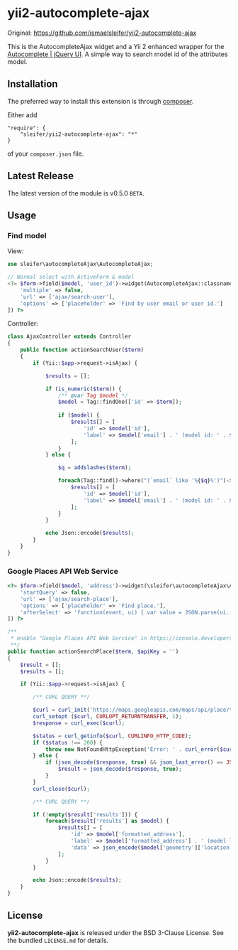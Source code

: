 yii2-autocomplete-ajax
===================
Original: https://github.com/ismaelsleifer/yii2-autocomplete-ajax

This is the AutocompleteAjax widget and a Yii 2 enhanced wrapper for the [Autocomplete | jQuery UI](https://jqueryui.com/autocomplete/). A simple way to search model id of the attributes model.

## Installation

The preferred way to install this extension is through [composer](http://getcomposer.org/download/).

Either add

```
"require": {
    "sleifer/yii2-autocomplete-ajax": "*"
}
```

of your `composer.json` file.

## Latest Release

The latest version of the module is v0.5.0 `BETA`.

## Usage

### Find model

View:

```php
use sleifer\autocompleteAjax\AutocompleteAjax;

// Normal select with ActiveForm & model
<?= $form->field($model, 'user_id')->widget(AutocompleteAjax::classname(), [
    'multiple' => false,
    'url' => ['ajax/search-user'],
    'options' => ['placeholder' => 'Find by user email or user id.']
]) ?>
```

Controller:

```php
class AjaxController extends Controller
{
    public function actionSearchUser($term)
    {
        if (Yii::$app->request->isAjax) {

            $results = [];

            if (is_numeric($term)) {
                /** @var Tag $model */
                $model = Tag::findOne(['id' => $term]);
                
                if ($model) {
                    $results[] = [
                        'id' => $model['id'],
                        'label' => $model['email'] . ' (model id: ' . $model['id'] . ')',
                    ];
                }
            } else {

                $q = addslashes($term);

                foreach(Tag::find()->where("(`email` like '%{$q}%')")->all() as $model) {
                    $results[] = [
                        'id' => $model['id'],
                        'label' => $model['email'] . ' (model id: ' . $model['id'] . ')',
                    ];
                }
            }

            echo Json::encode($results);
        }
    }
}
```

### Google Places API Web Service


```php
<?= $form->field($model, 'address')->widget(\sleifer\autocompleteAjax\AutocompleteAjax::classname(), [
    'startQuery' => false,
    'url' => ['ajax/search-place'],
    'options' => ['placeholder' => 'Find place.'],
    'afterSelect' => 'function(event, ui) { var value = JSON.parse(ui.item.data); updateMarker(value.lat, value.lng); }'
]) ?>
```

```php
/**
 * enable "Google Places API Web Service" in https://console.developers.google.com
 **/
public function actionSearchPlace($term, $apiKey = '')
{
    $result = [];
    $results = [];

    if (Yii::$app->request->isAjax) {

        /** CURL QUERY **/

        $curl = curl_init('https://maps.googleapis.com/maps/api/place/textsearch/json?key=' . urlencode($apiKey) . '&language=en&query=' . urlencode($term));
        curl_setopt ($curl, CURLOPT_RETURNTRANSFER, 1);
        $response = curl_exec($curl);

        $status = curl_getinfo($curl, CURLINFO_HTTP_CODE);
        if ($status !== 200) {
            throw new NotFoundHttpException('Error: ' . curl_error($curl) . ' Code: ' . $status);
        } else {
            if (json_decode($response, true) && json_last_error() == JSON_ERROR_NONE) {
                $result = json_decode($response, true);
            }
        }
        curl_close($curl);

        /** CURL QUERY **/

        if (!empty($result['results'])) {
            foreach($result['results'] as $model) {
                $results[] = [
                    'id' => $model['formatted_address'],
                    'label' => $model['formatted_address'] . ' (model location: ' . json_encode($model['geometry']['location']) . ')',
                    'data' => json_encode($model['geometry']['location']),
                ];
            }
        }

        echo Json::encode($results);
    }
}
```

## License

**yii2-autocomplete-ajax** is released under the BSD 3-Clause License. See the bundled `LICENSE.md` for details.
